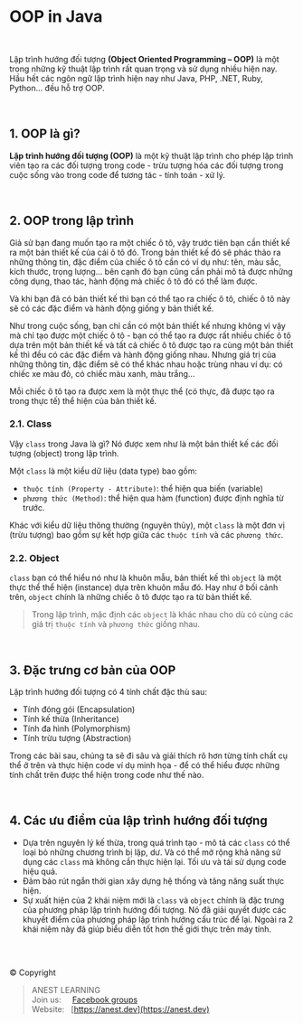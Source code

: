# OOP in Java

<br />

Lập trình hướng đối tượng **(Object Oriented Programming – OOP)** là một trong những kỹ thuật lập trình rất quan trọng và sử dụng nhiều hiện nay. Hầu hết các ngôn ngữ lập trình hiện nay như Java, PHP, .NET, Ruby, Python... đều hỗ trợ OOP.

<br />

## 1. OOP là gì?

**Lập trình hướng đối tượng (OOP)** là một kỹ thuật lập trình cho phép lập trình viên tạo ra các đối tượng trong code - trừu tượng hóa các đối tượng trong cuộc sống vào trong code để tương tác - tính toán - xử lý.

<br />

## 2. OOP trong lập trình

Giả sử bạn đang muốn tạo ra một chiếc ô tô, vậy trước tiên bạn cần thiết kế ra một bản thiết kế của cái ô tô đó. Trong bản thiết kế đó sẽ phác thảo ra những thông tin, đặc điểm của chiếc ô tô cần có ví dụ như: tên, màu sắc, kích thước, trọng lượng... bên cạnh đó bạn cũng cần phải mô tả được những công dụng, thao tác, hành động mà chiếc ô tô đó có thể làm được.

Và khi bạn đã có bản thiết kế thì bạn có thể tạo ra chiếc ô tô, chiếc ô tô này sẽ có các đặc điểm và hành động giống y bản thiết kế.

Như trong cuộc sống, bạn chỉ cần có một bản thiết kế nhưng không vì vậy mà chỉ tạo được một chiếc ô tô - bạn có thể tạo ra được rất nhiều chiếc ô tô dựa trên một bản thiết kế và tất cả chiếc ô tô được tạo ra cùng một bản thiết kế thì đều có các đặc điểm và hành động giống nhau. Nhưng giá trị của những thông tin, đặc điểm sẽ có thể khác nhau hoặc trùng nhau ví dụ: có chiếc xe màu đỏ, có chiếc màu xanh, màu trắng...

Mỗi chiếc ô tô tạo ra được xem là một thực thể (có thực, đã được tạo ra trong thực tế) thể hiện của bản thiết kế.

### 2.1. Class

Vậy `class` trong Java là gì? Nó được xem như là một bản thiết kế các đối tượng (object) trong lập trình.

Một `class` là một kiểu dữ liệu (data type) bao gồm:
- `thuộc tính (Property - Attribute)`: thể hiện qua biến (variable)
- `phương thức (Method)`: thể hiện qua hàm (function)
được định nghĩa từ trước. 

Khác với kiểu dữ liệu thông thường (nguyên thủy), một `class` là một đơn vị (trừu tượng) bao gồm sự kết hợp giữa các `thuộc tính` và các `phương thức`. 

### 2.2. Object

`class` bạn có thể hiểu nó như là khuôn mẫu, bản thiết kế thì `object` là một thực thể thể hiện (instance) dựa trên khuôn mẫu đó. Hay như ở bối cảnh trên, `object` chính là những chiếc ô tô được tạo ra từ bản thiết kế.

> Trong lập trình, mặc định các `object` là khác nhau cho dù có cùng các giá trị `thuộc tính` và `phương thức` giống nhau.

<br />

## 3. Đặc trưng cơ bản của OOP

Lập trình hướng đối tượng có 4 tính chất đặc thù sau:

- Tính đóng gói (Encapsulation)
- Tính kế thừa (Inheritance)
- Tính đa hình (Polymorphism)
- Tính trừu tượng (Abstraction)

Trong các bài sau, chúng ta sẽ đi sâu và giải thích rõ hơn từng tính chất cụ thể ở trên và thực hiện code ví dụ minh họa - để có thể hiểu được những tính chất trên được thể hiện trong code như thế nào.

<br />

## 4. Các ưu điểm của lập trình hướng đối tượng

- Dựa trên nguyên lý kế thừa, trong quá trình tạo - mô tả các `class` có thể loại bỏ những chương trình bị lặp, dư. Và có thể mở rộng khả năng sử dụng các `class` mà không cần thực hiện lại. Tối ưu và tái sử dụng code hiệu quả.
- Đảm bảo rút ngắn thời gian xây dựng hệ thống và tăng năng suất thực hiện.
- Sự xuất hiện của 2 khái niệm mới là `class` và `object` chính là đặc trưng của phương pháp lập trình hướng đối tượng. Nó đã giải quyết được các khuyết điểm của phương pháp lập trình hướng cấu trúc để lại. Ngoài ra 2 khái niệm này đã giúp biểu diễn tốt hơn thế giới thực trên máy tính.

<br />

##  

© Copyright
> ANEST LEARNING  
> Join us: &nbsp;&nbsp;&nbsp; [Facebook groups](https://www.facebook.com/groups/anest.learning/)  
> Website: &nbsp; [https://anest.dev](https://anest.dev)  
